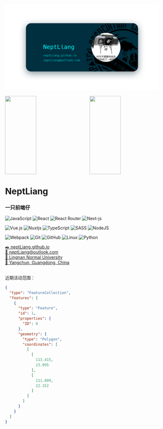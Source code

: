 <!--
 * @Author: NeptLiang
 * @Date: 2020-12-09 21:00:39
 * @LastEditors: NeptLiang
 * @LastEditTime: 2021-07-07 22:39:14
 * @Description: file content
-->

[![Banner](img/Banner.png)](http://neptliang.github.io)

<!-- ![NeptLiang's GitHub stats](https://github-readme-stats.vercel.app/api?username=neptliang&show_icons=true&title_color=00ffff&text_color=00bfbf&icon_color=bfffff&bg_color=001f2f&hide_border=true)

[![Top Langs](https://github-readme-stats.vercel.app/api/top-langs/?username=neptliang&layout=compact&hide=smali,openedge%20abl,tcl,html,css,c%23,asp.net,asp,tex,powershell,makefile,cmake,roff&title_color=00ffff&text_color=00bfbf&icon_color=bfffff&bg_color=001f2f&hide_border=true&width=2000&card_width=5000)](https://github.com/anuraghazra/github-readme-stats) -->

<a href="https://github.com/anuraghazra/github-readme-stats">
  <img align="center" height="256px" width="45%" src="https://github-readme-stats.vercel.app/api?username=neptliang&show_icons=true&title_color=00ffff&text_color=00bfbf&icon_color=bfffff&bg_color=001f2f&hide_border=true&hide=contribs" />
</a>

<a href="https://github.com/anuraghazra/github-readme-stats">
  <img align="right" height="256px" width="45%" src="https://github-readme-stats.vercel.app/api/top-langs/?username=neptliang&layout=compact&hide=python,smali,openedge%20abl,tcl,html,css,c,c++,c%23,java,asp.net,asp,tex,powershell,batchfile,makefile,cmake,roff&title_color=00ffff&text_color=00bfbf&icon_color=bfffff&bg_color=001f2f&hide_border=true&card_width=450" />
</a>

# NeptLiang

### 一只前端仔

![JavaScript](https://img.shields.io/badge/javascript-%23323330.svg?style=for-the-badge&logo=javascript&logoColor=%23F7DF1E)
![React](https://img.shields.io/badge/react-%2320232a.svg?style=for-the-badge&logo=react&logoColor=%2361DAFB)
![React Router](https://img.shields.io/badge/React_Router-CA4245?style=for-the-badge&logo=react-router&logoColor=white)
![Next-js](https://img.shields.io/badge/Next-black?style=for-the-badge&logo=next.js&logoColor=white)

![Vue.js](https://img.shields.io/badge/vuejs-%2335495e.svg?style=for-the-badge&logo=vuedotjs&logoColor=%234FC08D)
![Nuxtjs](https://img.shields.io/badge/Nuxt-002E3B?style=for-the-badge&logo=nuxtdotjs&logoColor=#00DC82)
![TypeScript](https://img.shields.io/badge/-TypeScript-007ACC?style=for-the-badge&logo=typescript&logoColor=white)
![SASS](https://img.shields.io/badge/SASS-hotpink.svg?style=for-the-badge&logo=SASS&logoColor=white)
![NodeJS](https://img.shields.io/badge/node.js-6DA55F?style=for-the-badge&logo=node.js&logoColor=white)

![Webpack](https://img.shields.io/badge/-Webpack-8DD6F9?style=for-the-badge&logo=webpack&logoColor=white)
![Git](https://img.shields.io/badge/-Git-F05032?style=for-the-badge&logo=git&logoColor=white)
![GitHub](https://img.shields.io/badge/github-%23121011.svg?style=for-the-badge&logo=github&logoColor=white)
![Linux](https://img.shields.io/badge/Linux-FCC624?style=for-the-badge&logo=linux&logoColor=black)
![Python](https://img.shields.io/badge/python-3670A0?style=for-the-badge&logo=python&logoColor=ffdd54)

<!-- <svg xmlns="http://www.w3.org/2000/svg" height="24px" viewBox="0 0 24 24" width="24px" fill="#000000"><path d="M0 0h24v24H0z" fill="none"/><path d="M19 3H5c-1.1 0-2 .9-2 2v14c0 1.1.9 2 2 2h14c1.1 0 2-.9 2-2V5c0-1.1-.9-2-2-2zm-5 14H7v-2h7v2zm3-4H7v-2h10v2zm0-4H7V7h10v2z"/></svg> -->

<!-- <table style="width: 100%">
    <tr>
        <td width="50%" style="word-break: break-all; width: 50%"> --!>
            <!-- <svg xmlns="http://www.w3.org/2000/svg" height="24px" viewBox="0 0 24 24" width="24px" fill="#000000"><path d="M0 0h24v24H0z" fill="none"/><path d="M19 3H5c-1.1 0-2 .9-2 2v14c0 1.1.9 2 2 2h14c1.1 0 2-.9 2-2V5c0-1.1-.9-2-2-2zm-5 14H7v-2h7v2zm3-4H7v-2h10v2zm0-4H7V7h10v2z"/></svg> -->
<a href="http://neptliang.github.io" style="line-height: 16px; vertical-align: center">
  <!-- <svg xmlns="http://www.w3.org/2000/svg" height="24px" viewBox="0 0 24 24" width="24px" fill="#000000"><path d="M0 0h24v24H0z" fill="none"/><path d="M19 3H5c-1.1 0-2 .9-2 2v14c0 1.1.9 2 2 2h14c1.1 0 2-.9 2-2V5c0-1.1-.9-2-2-2zm-5 14H7v-2h7v2zm3-4H7v-2h10v2zm0-4H7V7h10v2z"/></svg> -->
  <!-- <img src="img/article.png" style="height: 16px" /> -->
  ✒️ 
  neptLiang.github.io
</a> <br/>
<a href="mailto://neptliang@outlook.com" style="line-height: 16px; vertical-align: center">
  <!-- <img src="img/mail.png" style="height: 16px" /> -->
  📧 
  neptLiang@outlook.com
</a> <br/>
<a href="https://baike.baidu.com/item/%E5%B2%AD%E5%8D%97%E5%B8%88%E8%8C%83%E5%AD%A6%E9%99%A2/13852375?fr=aladdin" style="line-height: 16px; vertical-align: center">
  <!-- <img src="img/school.png" style="height: 16px" /> -->
  🏫 
  Lingnan Normal University
</a> <br/>
<a href="https://surl.amap.com/H0KZVC1c7sE" style="line-height: 16px; vertical-align: baseline">
  <!-- <img src="img/home.png" style="height: 16px" /> -->
  🏡 
  Yangchun, Guangdong, China
</a> <br/> <br/>
        <!-- </td>
        <td width="50%" style="width: 50%">
            <pre style="font-family: ui-monospace,SFMono-Regular,SF Mono,Menlo,Consolas,Liberation Mono,monospace">
_______________________________________
           ___         _
          |   |___ ___| |_
          | | | -_|  -|  _|
          |_|_|___|  _|___|
           NEPTUNE|_|LIANG
      Hellow!It's MING's GitHub
  Everything is based on MIUI(#滑稽)
      Android Bar @MING19980628       
_______________________________________
            </pre>
        </td>
    </tr>
</table> --!>

近期活动范围：

```geojson
{
  "type": "FeatureCollection",
  "features": [
    {
      "type": "Feature",
      "id": 1,
      "properties": {
        "ID": 0
      },
      "geometry": {
        "type": "Polygon",
        "coordinates": [
          [
            [
              113.415,
              23.095
            ],
            [
              111.809,
              22.152
            ]
          ]
        ]
      }
    }
  ]
}
```

<!--
[]( - [✒ neptLiang.github.io](http://neptliang.github.io)
[]( - [📧 neptLiang@outlook.com](mailto://neptliang@outlook.com)
[]( - [📷 neptliang.lofter.com](http://neptliang.lofter.com/)
[]( - [🏡 Yangchun, Guangdong, China](https://surl.amap.com/H0KZVC1c7sE)
[]( - [🏫 Lingnan Normal University](https://baike.baidu.com/item/%E5%B2%AD%E5%8D%97%E5%B8%88%E8%8C%83%E5%AD%A6%E9%99%A2/13852375?fr=aladdin)

[]( ```
[]( _______________________________________
[](            ___         _
[](           |   |___ ___| |_
[](           | | | -_|  -|  _|
[](           |_|_|___|  _|___|
[](            NEPTUNE|_|LIANG
[]( 
[](       Hellow!It's MING's GitHub
[](   Everything is based on MIUI(#滑稽)
[](       Android Bar @MING19980628          
[]( _______________________________________
[]( ```
-->

<!-- - | repository | description | platform | technology
-- | ---------- | ----------- | -------- | -
1 | [intelli-edu-admin](https://github.com/NEPTLIANG/intelli-edu-admin) | “智慧学工”系统部分页面——学校Vue项目 | Mobile Web | Vue
2 | [SimplifiedRSA](https://github.com/NEPTLIANG/SimplifiedRSA) | 简化的RSA加解密、数字签名系统——大三第一学期学校课程《信息安全与保密》期末作业 | Desktop Web | JavaScript, PHP
3 | [RealTimeBusQuery](https://github.com/NEPTLIANG/RealTimeBusQuery) | 实时公交系统——2020年计算机设计大赛校赛参赛作品 | Desktop Web |JavaScript, PHP, MySQL
4 | [RotateClock](https://github.com/NEPTLIANG/RotateClock) | 轮盘时钟——CSS动效练习 | - | JavaScript, CSS
5 | [MeetSocialPlatform](https://github.com/NEPTLIANG/MeetSocialPlatform) | “遇见交友平台”订单填写、套餐展示页面——2018年“互联网+创新创业比赛”参赛作品 | Desktop Web | HTML, CSS
6 | [Web](https://github.com/NEPTLIANG/Web) | Web开发学习及相关项目 -->
